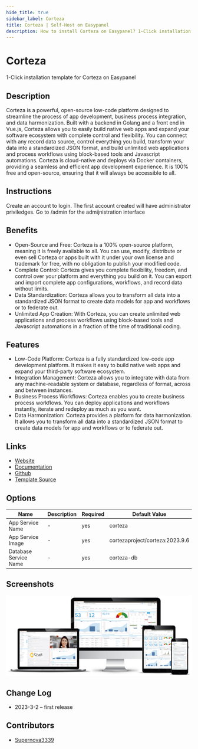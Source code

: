 ```yaml
---
hide_title: true
sidebar_label: Corteza
title: Corteza | Self-Host on Easypanel
description: How to install Corteza on Easypanel? 1-Click installation template for Corteza on Easypanel
---
```


<!-- generated -->

# Corteza

1-Click installation template for Corteza on Easypanel

## Description

Corteza is a powerful, open-source low-code platform designed to streamline the process of app development, business process integration, and data harmonization. Built with a backend in Golang and a front end in Vue.js, Corteza allows you to easily build native web apps and expand your software ecosystem with complete control and flexibility. You can connect with any record data source, control everything you build, transform your data into a standardized JSON format, and build unlimited web applications and process workflows using block-based tools and Javascript automations. Corteza is cloud-native and deploys via Docker containers, providing a seamless and efficient app development experience. It is 100% free and open-source, ensuring that it will always be accessible to all.

## Instructions

Create an account to login. The first account created will have administrator priviledges. Go to /admin for the admijnistration interface

## Benefits

- Open-Source and Free: Corteza is a 100% open-source platform, meaning it is freely available to all. You can use, modify, distribute or even sell Corteza or apps built with it under your own license and trademark for free, with no obligation to publish your modified code.
- Complete Control: Corteza gives you complete flexibility, freedom, and control over your platform and everything you build on it. You can export and import complete app configurations, workflows, and record data without limits.
- Data Standardization: Corteza allows you to transform all data into a standardized JSON format to create data models for app and workflows or to federate out.
- Unlimited App Creation: With Corteza, you can create unlimited web applications and process workflows using block-based tools and Javascript automations in a fraction of the time of traditional coding.

## Features

- Low-Code Platform: Corteza is a fully standardized low-code app development platform. It makes it easy to build native web apps and expand your third-party software ecosystem.
- Integration Management: Corteza allows you to integrate with data from any machine-readable system or database, regardless of format, across and between instances.
- Business Process Workflows: Corteza enables you to create business process workflows. You can deploy applications and workflows instantly, iterate and redeploy as much as you want.
- Data Harmonization: Corteza provides a platform for data harmonization. It allows you to transform all data into a standardized JSON format to create data models for app and workflows or to federate out.

## Links

- [Website](https://cortezaproject.org)
- [Documentation](https://docs.cortezaproject.org)
- [Github](https://github.com/cortezaproject/corteza)
- [Template Source](https://github.com/easypanel-io/templates/tree/main/templates/corteza)

## Options

Name | Description | Required | Default Value
-|-|-|-
App Service Name | - | yes | corteza
App Service Image | - | yes | cortezaproject/corteza:2023.9.6
Database Service Name | - | yes | corteza-db

## Screenshots

![Corteza Screenshot](./assets/screenshot.png)

## Change Log

- 2023-3-2 – first release

## Contributors

- [Supernova3339](https://github.com/Supernova3339)
